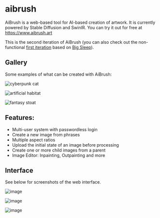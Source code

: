 # aibrush
AiBrush is a web-based tool for AI-based
creation of artwork. It is currently powered by Stable Diffusion and SwinIR.
You can try it out for free at https://www.aibrush.art

This is the second iteration of AiBrush (you can also check out the non-functional [first iteration](https://github.com/wolfgangmeyers/aibrush) based on [Big Sleep](https://github.com/lucidrains/big-sleep)).

## Gallery

Some examples of what can be created with AiBrush:

![cyberpunk cat](https://user-images.githubusercontent.com/1783800/209032611-bf2d23f4-a2cf-4b24-8c20-50025df77cef.png)

![artificial habitat](https://user-images.githubusercontent.com/1783800/209032677-8068ce46-5ea2-43da-a052-cb63b688920d.png)

![fantasy stoat](https://user-images.githubusercontent.com/1783800/209032751-41748b98-5e72-42ad-961a-f3377a74e0c5.png)

## Features:

* Multi-user system with passwordless login
* Create a new image from phrases
* Multiple aspect ratios
* Upload the initial state of an image before processing
* Create one or more child images from a parent
* Image Editor: Inpainting, Outpainting and more

## Interface

See below for screenshots of the web interface.

![image](https://user-images.githubusercontent.com/1783800/209033130-fda55aa5-acb4-4271-b86c-5fef3e64e64b.png)

![image](https://user-images.githubusercontent.com/1783800/209033172-fd25dfa0-ab92-46c7-9b03-ff59d710a3f5.png)

![image](https://user-images.githubusercontent.com/1783800/209033231-33ea0213-4783-45cf-b961-961c0c95b20a.png)
